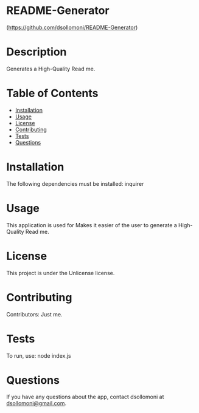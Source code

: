 
# README-Generator
(https://github.com/dsollomoni/README-Generator)
# Description
Generates a High-Quality Read me.
# Table of Contents 
* [Installation](#installation)
* [Usage](#usage)
* [License](#license)
* [Contributing](#contributing)
* [Tests](#tests)
* [Questions](#questions)
# Installation
The following dependencies must be installed: inquirer
# Usage
​This application is used for Makes it easier of the user to generate a High-Quality Read me.
# License
This project is under the Unlicense license.
# Contributing
​Contributors: Just me.
# Tests
To run, use: node index.js
# Questions
If you have any questions about the app, contact dsollomoni at dsollomoni@gmail.com.
